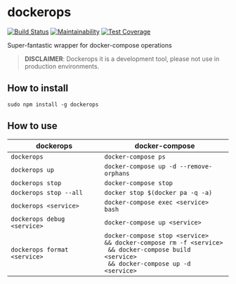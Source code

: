 # dockerops

[![Build Status](https://travis-ci.org/javanile-bot/dockerops.svg?branch=master)](https://travis-ci.org/javanile-bot/dockerops)
[![Maintainability](https://api.codeclimate.com/v1/badges/0d76f0f853fa588d8a53/maintainability)](https://codeclimate.com/github/javanile-bot/dockerops/maintainability)
[![Test Coverage](https://api.codeclimate.com/v1/badges/0d76f0f853fa588d8a53/test_coverage)](https://codeclimate.com/github/javanile-bot/dockerops/test_coverage)

Super-fantastic wrapper for docker-compose operations

> **DISCLAIMER**: Dockerops it is a development tool, please not use in production environments.

## How to install

```
sudo npm install -g dockerops
```

## How to use

|  dockerops                   |  docker-compose                         |
|------------------------------|-----------------------------------------|
| `dockerops`                  | `docker-compose ps`                     |
| `dockerops up`               | `docker-compose up -d --remove-orphans` |
| `dockerops stop`             | `docker-compose stop`                   |
| `dockerops stop --all`       | `docker stop $(docker pa -q -a)`        |
| `dockerops <service>`        | `docker-compose exec <service> bash`    |
| `dockerops debug <service>`  | `docker-compose up <service>`           |
| `dockerops format <service>` | `docker-compose stop <service>` <br/> `&& docker-compose rm -f <service>` <br/> ` && docker-compose build <service>` <br/> ` && docker-compose up -d <service>`      |
